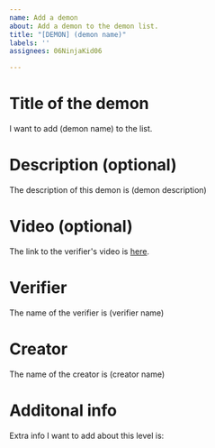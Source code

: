 ```yaml
---
name: Add a demon
about: Add a demon to the demon list.
title: "[DEMON] (demon name)"
labels: ''
assignees: 06NinjaKid06

---
```


# Title of the demon
I want to add (demon name) to the list.

# Description (optional)
The description of this demon is (demon description)

# Video (optional)
The link to the verifier's video is [here](https://youtu.be/ ).

# Verifier
The name of the verifier is (verifier name)

# Creator
The name of the creator is (creator name)

# Additonal info
Extra info I want to add about this level is:
